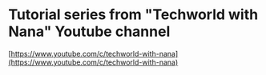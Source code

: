 # Tutorial series from "Techworld with Nana" Youtube channel
[https://www.youtube.com/c/techworld-with-nana](https://www.youtube.com/c/techworld-with-nana)

